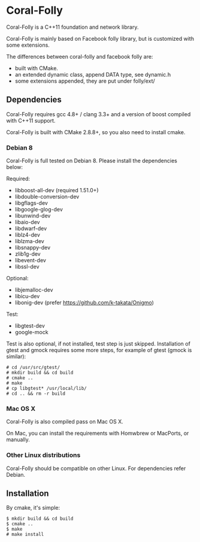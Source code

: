 # Coral-Folly

Coral-Folly is a C++11 foundation and network library.

Coral-Folly is mainly based on Facebook folly library, but is customized with some extensions.

The differences between coral-folly and facebook folly are:

- built with CMake.
- an extended dynamic class, append DATA type, see dynamic.h
- some extensions appended, they are put under folly/ext/

## Dependencies

Coral-Folly requires gcc 4.8+ / clang 3.3+ and a version of boost compiled with C++11 support.

Coral-Folly is built with CMake 2.8.8+, so you also need to install cmake.

### Debian 8

Coral-Folly is full tested on Debian 8.  Please install the dependencies below:

Required:

- libboost-all-dev (required 1.51.0+)
- libdouble-conversion-dev
- libgflags-dev
- libgoogle-glog-dev
- libunwind-dev
- libaio-dev
- libdwarf-dev
- liblz4-dev
- liblzma-dev
- libsnappy-dev
- zlib1g-dev
- libevent-dev
- libssl-dev

Optional:

- libjemalloc-dev
- libicu-dev
- libonig-dev (prefer https://github.com/k-takata/Onigmo)

Test:

- libgtest-dev
- google-mock

Test is also optional, if not installed, test step is just skipped.  Installation of gtest and gmock requires some more steps, for example of gtest (gmock is similar):

```
# cd /usr/src/gtest/
# mkdir build && cd build
# cmake ..
# make
# cp libgtest* /usr/local/lib/
# cd .. && rm -r build
```

### Mac OS X

Coral-Folly is also compiled pass on Mac OS X.

On Mac, you can install the requirements with Homwbrew or MacPorts, or manually.

### Other Linux distributions

Coral-Folly should be compatible on other Linux.  For dependencies refer Debian.

## Installation

By cmake, it's simple:

```
$ mkdir build && cd build
$ cmake ..
$ make
# make install
```

